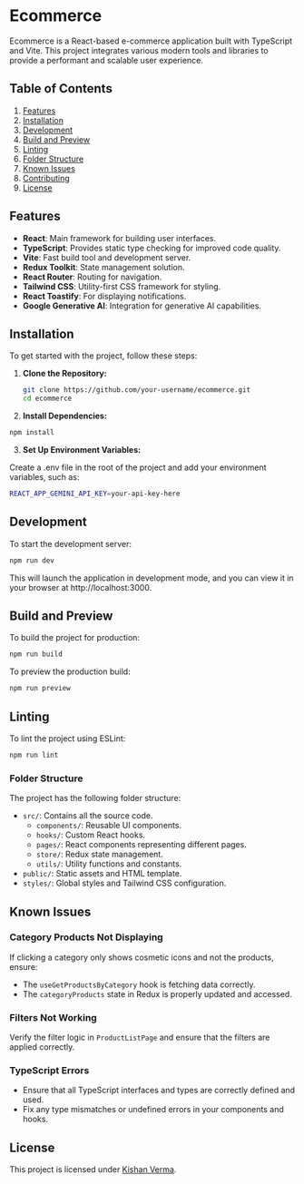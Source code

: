 # Ecommerce

Ecommerce is a React-based e-commerce application built with TypeScript and Vite. This project integrates various modern tools and libraries to provide a performant and scalable user experience.

## Table of Contents

1. [Features](#features)
2. [Installation](#installation)
3. [Development](#development)
4. [Build and Preview](#build-and-preview)
5. [Linting](#linting)
6. [Folder Structure](#folder-structure)
7. [Known Issues](#known-issues)
8. [Contributing](#contributing)
9. [License](#license)

## Features

- **React**: Main framework for building user interfaces.
- **TypeScript**: Provides static type checking for improved code quality.
- **Vite**: Fast build tool and development server.
- **Redux Toolkit**: State management solution.
- **React Router**: Routing for navigation.
- **Tailwind CSS**: Utility-first CSS framework for styling.
- **React Toastify**: For displaying notifications.
- **Google Generative AI**: Integration for generative AI capabilities.

## Installation

To get started with the project, follow these steps:

1. **Clone the Repository:**

   ```bash
   git clone https://github.com/your-username/ecommerce.git
   cd ecommerce
   ```

2. **Install Dependencies:**

  ```bash
  npm install
  ```

3. **Set Up Environment Variables:**

Create a .env file in the root of the project and add your environment variables, such as:

  ```bash
  REACT_APP_GEMINI_API_KEY=your-api-key-here
  ```


## Development

To start the development server:
 
  ```bash
  npm run dev
  ```

This will launch the application in development mode, and you can view it in your browser at http://localhost:3000.

## Build and Preview

To build the project for production:

  ```bash
  npm run build
  ```

To preview the production build:

  ```bash
  npm run preview
  ```

## Linting

To lint the project using ESLint:

  ```bash
  npm run lint
  ```

### Folder Structure

The project has the following folder structure:

- `src/`: Contains all the source code.
  - `components/`: Reusable UI components.
  - `hooks/`: Custom React hooks.
  - `pages/`: React components representing different pages.
  - `store/`: Redux state management.
  - `utils/`: Utility functions and constants.
- `public/`: Static assets and HTML template.
- `styles/`: Global styles and Tailwind CSS configuration.

## Known Issues

### Category Products Not Displaying
If clicking a category only shows cosmetic icons and not the products, ensure:

- The `useGetProductsByCategory` hook is fetching data correctly.
- The `categoryProducts` state in Redux is properly updated and accessed.

### Filters Not Working
Verify the filter logic in `ProductListPage` and ensure that the filters are applied correctly.

### TypeScript Errors
- Ensure that all TypeScript interfaces and types are correctly defined and used.
- Fix any type mismatches or undefined errors in your components and hooks.


## License

This project is licensed under [Kishan Verma]().




